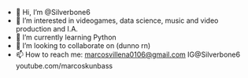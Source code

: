 - 👋 Hi, I’m @Silverbone6
- 👀 I’m interested in videogames, data science, music and video production and I.A.
- 🌱 I’m currently learning Python
- 💞️ I’m looking to collaborate on (dunno rn)
- 📫 How to reach me: marcosvillena0106@gmail.com IG@Silverbone6 youtube.com/marcoskunbass

<!---
Silverbone6/Silverbone6 is a ✨ special ✨ repository because its `README.md` (this file) appears on your GitHub profile.
You can click the Preview link to take a look at your changes.
--->
